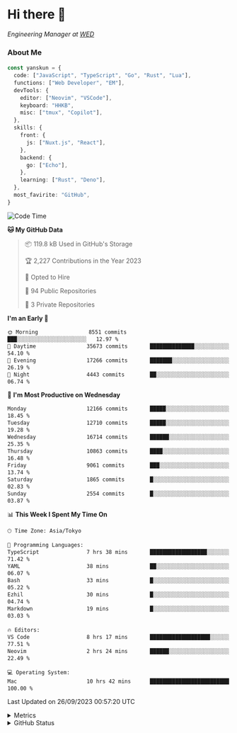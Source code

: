 # Hi there&nbsp;:wave:

<!-- ![Alt text](https://spotify-recently-played-readme.vercel.app/api?user=31kynbuubkiu3r4qh4hjuaglhfay) -->

_Engineering Manager at [WED](https://github.com/wedinc)_

### About Me

```ts
const yanskun = {
  code: ["JavaScript", "TypeScript", "Go", "Rust", "Lua"],
  functions: ["Web Developer", "EM"],
  devTools: {
    editor: ["Neovim", "VSCode"],
    keyboard: "HHKB",
    misc: ["tmux", "Copilot"],
  },
  skills: {
    front: {
      js: ["Nuxt.js", "React"],
    },
    backend: {
      go: ["Echo"],
    },
    learning: ["Rust", "Deno"],
  },
  most_favirite: "GitHub",
}
```

<!--START_SECTION:waka-->
![Code Time](http://img.shields.io/badge/Code%20Time-488%20hrs%2022%20mins-blue)

**🐱 My GitHub Data** 

> 📦 119.8 kB Used in GitHub's Storage 
 > 
> 🏆 2,227 Contributions in the Year 2023
 > 
> 💼 Opted to Hire
 > 
> 📜 94 Public Repositories 
 > 
> 🔑 3 Private Repositories 
 > 
**I'm an Early 🐤** 

```text
🌞 Morning                8551 commits        ███░░░░░░░░░░░░░░░░░░░░░░   12.97 % 
🌆 Daytime                35673 commits       ██████████████░░░░░░░░░░░   54.10 % 
🌃 Evening                17266 commits       ███████░░░░░░░░░░░░░░░░░░   26.19 % 
🌙 Night                  4443 commits        ██░░░░░░░░░░░░░░░░░░░░░░░   06.74 % 
```
📅 **I'm Most Productive on Wednesday** 

```text
Monday                   12166 commits       █████░░░░░░░░░░░░░░░░░░░░   18.45 % 
Tuesday                  12710 commits       █████░░░░░░░░░░░░░░░░░░░░   19.28 % 
Wednesday                16714 commits       ██████░░░░░░░░░░░░░░░░░░░   25.35 % 
Thursday                 10863 commits       ████░░░░░░░░░░░░░░░░░░░░░   16.48 % 
Friday                   9061 commits        ███░░░░░░░░░░░░░░░░░░░░░░   13.74 % 
Saturday                 1865 commits        █░░░░░░░░░░░░░░░░░░░░░░░░   02.83 % 
Sunday                   2554 commits        █░░░░░░░░░░░░░░░░░░░░░░░░   03.87 % 
```


📊 **This Week I Spent My Time On** 

```text
🕑︎ Time Zone: Asia/Tokyo

💬 Programming Languages: 
TypeScript               7 hrs 38 mins       ██████████████████░░░░░░░   71.42 % 
YAML                     38 mins             ██░░░░░░░░░░░░░░░░░░░░░░░   06.07 % 
Bash                     33 mins             █░░░░░░░░░░░░░░░░░░░░░░░░   05.22 % 
Ezhil                    30 mins             █░░░░░░░░░░░░░░░░░░░░░░░░   04.74 % 
Markdown                 19 mins             █░░░░░░░░░░░░░░░░░░░░░░░░   03.03 % 

🔥 Editors: 
VS Code                  8 hrs 17 mins       ███████████████████░░░░░░   77.51 % 
Neovim                   2 hrs 24 mins       ██████░░░░░░░░░░░░░░░░░░░   22.49 % 

💻 Operating System: 
Mac                      10 hrs 42 mins      █████████████████████████   100.00 % 
```


 Last Updated on 26/09/2023 00:57:20 UTC
<!--END_SECTION:waka-->

<details>
  <summary>Metrics</summary>
  <img src="https://github.com/yanskun/yanskun/blob/main/github-metrics.svg" alt="Metrics">
</details>

<details>
  <summary>GitHub Status</summary>
  <picture>
    <source media="(prefers-color-scheme: dark)" srcset="https://raw.githubusercontent.com/yanskun/yanskun/master/profile-summary-card-output/nord_dark/0-profile-details.svg">
   <img src="https://raw.githubusercontent.com/yanskun/yanskun/master/profile-summary-card-output/default/0-profile-details.svg">
  </picture>
  <br>
  <picture>
    <source media="(prefers-color-scheme: dark)" srcset="https://raw.githubusercontent.com/yanskun/yanskun/master/profile-summary-card-output/nord_dark/1-repos-per-language.svg">
   <img src="https://raw.githubusercontent.com/yanskun/yanskun/master/profile-summary-card-output/default/1-repos-per-language.svg">
  </picture>
  <picture>
    <source media="(prefers-color-scheme: dark)" srcset="https://raw.githubusercontent.com/yanskun/yanskun/master/profile-summary-card-output/nord_dark/2-most-commit-language.svg">
   <img src="https://raw.githubusercontent.com/yanskun/yanskun/master/profile-summary-card-output/default/2-most-commit-language.svg">
  </picture>
  <br>
  <picture>
    <source media="(prefers-color-scheme: dark)" srcset="https://raw.githubusercontent.com/yanskun/yanskun/master/profile-summary-card-output/nord_dark/3-stats.svg">
   <img src="https://raw.githubusercontent.com/yanskun/yanskun/master/profile-summary-card-output/default/3-stats.svg">
  </picture>
  <picture>
    <source media="(prefers-color-scheme: dark)" srcset="https://raw.githubusercontent.com/yanskun/yanskun/master/profile-summary-card-output/nord_dark/4-productive-time.svg">
   <img src="https://raw.githubusercontent.com/yanskun/yanskun/master/profile-summary-card-output/default/4-productive-time.svg">
  </picture>
</details>
